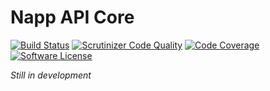 # Napp API Core

[![Build Status](https://travis-ci.org/Napp/apicore.svg?branch=master)](https://travis-ci.org/Napp/apicore)
[![Scrutinizer Code Quality](https://scrutinizer-ci.com/g/Napp/apicore/badges/quality-score.png?b=master)](https://scrutinizer-ci.com/g/Napp/apicore/?branch=master)
[![Code Coverage](https://scrutinizer-ci.com/g/Napp/apicore/badges/coverage.png?b=master)](https://scrutinizer-ci.com/g/Napp/apicore/?branch=master)
[![Software License](https://img.shields.io/badge/license-MIT-brightgreen.svg?style=flat-square)](LICENSE)

*Still in development*

